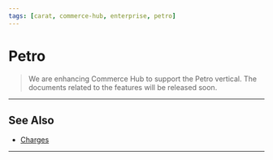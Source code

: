 ```yaml
---
tags: [carat, commerce-hub, enterprise, petro]
---
```



# Petro

<!-- theme : danger -->
>We are enhancing Commerce Hub to support the Petro vertical. The documents related to the features will be released soon.

---

## See Also
- [Charges](?path=docs/Resources/API-Documents/Payments/Charges.md)

---
